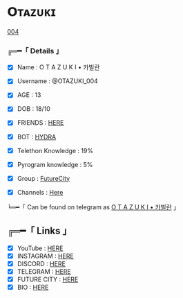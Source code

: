 #  𝗢ᴛᴀᴢᴜᴋɪ

[004](https://te.legra.ph/file/6c6e0a75e3b222f7e19a0.jpg)


###  ╔═━「 Details 」

- [x] Name : O T A Z U K I • 카빌란

- [x] Username : @OTAZUKI_004

- [x] AGE : 13

- [x] DOB : 18/10

- [x] FRIENDS : [HERE](https://t.me/otazuki_bio/14)

- [x] BOT : [HYDRA](https://telegram.dog/Hydra_50_bot)

- [x] Telethon Knowledge : 19%

- [x] Pyrogram knowledge : 5%

- [x] Group : [FutureCity](https://telegram.dog/FutureCity004)

- [x] Channels : [Here](https://t.me/otazuki_bio/16)

╘═━「 Can be found on telegram as [O T A Z U K I • 카빌란](https://telegram.dog/Otazuki_004) 」

## ╔═━「 Links 」

- [x] YouTube : [HERE](https://bit.ly/3ChmXad)
- [x] INSTAGRAM : [HERE](https://bit.ly/3yrFJKU)
- [x] DISCORD : [HERE](https://bit.ly/3RPdooH)
- [x] TELEGRAM : [HERE](https://t.me/Otazuki_004)
- [x] FUTURE CITY : [HERE](https://telegram.dog/futureCity004)
- [x] BIO : [HERE](https://telegram.dog/Otazuki_bio)

